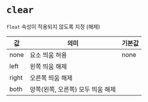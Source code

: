 # `clear`

`float` 속성이 적용되지 않도록 지정 (해제)

| 값    | 의미                              | 기본값 |
| ----- | --------------------------------- | ------ |
| none  | 요소 띄움 허용                    | none   |
| left  | 왼쪽 띄움 해제                    |        |
| right | 오른쪽 띄움 해제                  |        |
| both  | 양쪽(왼쪽, 오른쪽) 모두 띄움 해제 |        |
